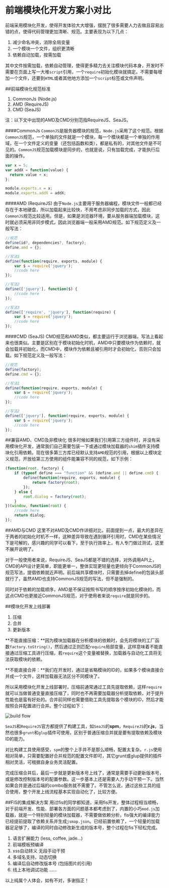 前端模块化开发方案小对比
==========================

前端采用模块化开发，使得开发体验大大增强，摆脱了很多需要人力去做且容易出错的点，使得代码管理更加清晰、规范。主要表现为以下几点：

1. 减少命名冲突，消除全局变量
2. 一个模块一个文件，组织更清晰
3. 依赖自动加载，按需加载

其中文件按需加载，依赖自动管理，使得更多精力去关注模块代码本身，开发时不需要在页面上写一大堆`script`引用，一个`require`初始化模块就搞定。不需要每增加一个文件，还要到`HTML`或者其他地方添加一个`script`标签或文件声明。

##前端模块化规范标准

1. CommonJs  (Node.js)
2. AMD  (RequireJS)
3. CMD (SeaJS)

注：以下文中出现的AMD及CMD分别范指RequireJS、SeaJS。

####CommonJs
`CommonJS`是服务器模块的规范，`Node.js`采用了这个规范。根据`CommonJS`规范，一个单独的文件就是一个模块，每一个模块都是一个单独的作用域，在一个文件定义的变量（还包括函数和类），都是私有的，对其他文件是不可见的。`CommonJS`规范加载模块是同步的，也就是说，只有加载完成，才能执行后面的操作。

```javascript
var x = 5;
var addX = function(value) {
  return value + x;
};

module.exports.x = x;
module.exports.addX = addX;
```

####AMD  (RequireJS)
由于`Node.js`主要用于服务器编程，模块文件一般都已经存在于本地硬盘，所以加载起来比较快，不用考虑非同步加载的方式，因此`CommonJS`规范比较适用。但是，如果是浏览器环境，要从服务器端加载模块，这时就必须采用非同步模式，因此浏览器端一般采用AMD规范。如下规范定义及一般写法：

```javascript
//规范
define(id?, dependencies?, factory);
define.amd = {};

//写法1
define(function(require, exports, module) {
    var $ = require('jquery');
    //code here
});

//写法2
define(['jquery'], function($) {
    //code here
});

//写法3
define(['require', 'jquery'], function(require) {
    var $ = require('jquery');
    //code here
});
```

####CMD (SeaJS)
CMD规范和AMD类似，都主要运行于浏览器端，写法上看起来也很类似。主要是区别在于模块初始化时机，AMD中只要模块作为依赖时，就会加载并初始化，而CMD中，模块作为依赖且被引用时才会初始化，否则只会加载。如下规范定义及一般写法：

```javascript
//规范
define(factory);
define.cmd = {};

//写法1
define(function(require, exports, module) {
    var $ = require('jquery');
    //code here
});

//写法2
define(['jquery'], function(require, exports, module) {
    var $ = require('jquery');
    //code here
});
```

##兼容AMD、CMD及非模块化
很多时候如果我们引用第三方组件时，并没有采用模块化开发，通常我们自己需要包装一下或通过模块加载器的`shim`插件支持模块化引用依赖。现在很多第三方库已经默认支持`AMD`规范的引用，根据以上模块定义规范，开放给第三方使用的组件能兼容不同的规范，如下示例：

```javascript
(function(root, factory) {
    if (typeof define === "function" && (define.amd || define.cmd) {
        define(function(require, exports, module) {
            return factory(root);
        });
    } else {
        root.dialog = factory(root);
    }
})(window, function(root) {
    //code here
    return dialog;
});
```

##AMD与CMD
这里不对AMD及CMD作详细对比，前面提到一点，最大的差异在于两者的初始化时机不一样，这种差异导致在遇到循环引用时，CMD在某些情况下是可解的，感兴趣的同学可以看下，至于执行效率上，有人专门做过测试，这里不展开说明了。

对于一般使用者来说，RequireJS、SeaJS都是不错的选择，对外调用API上，CMD的API设计更简单，职能更单一，整体实现更轻量也更倾向于CommonJS的规范写法，提倡依赖就近声明。前后端共享模块时，只需要去掉define的包装头部就行了，虽然AMD也支持CommonJS规范的写法，但不是强制的。

同时对于依赖的加载顺序，AMD是不保证按照书写的顺序按序初始化模块的，而这点CMD也更接近CommonJS规范，对于使用者来说`require`就是同步的。

##模块化开发上线部署

1. 压缩
2. 合并
3. 更新版本

**不能直接压缩：**因为模块加载器在分析模块的依赖时，会先将模块的工厂函数`factory.toString()`，然后通过正则匹配`require`局部变量，这样意味着不能直接通过压缩工具进行压缩，若`require`这个变量被替换，加载器与自动化工具将无法获取模块的依赖。

**不能直接合并：**我们在开发时，通过是省略模块的ID的，如果多个模块直接合并成一个文件，这样加载器无法区分不同模块了。

所以采用模块化开发上线部署时，压缩前通常通过工具先提取依赖，这样`require`就可以当做普通变量直接压缩了，同时也不再需要加载器分析提取依赖，对于提升性能也是蛮有好处的。合并前同样也需要借助工具先提取各个模块的ID，然后才能按照合并配置进行合并。整个过程如下：

![build flow](http://3gimg.qq.com/wap30/infoapp/temp/build_flow.png)

`SeaJS`和`RequireJS`官方都提供了构建工具，如`SeaJS`的**spm**，`RequireJS`的**r.js**，当然也很多`grunt`和`glup`插件可使用，区别于普通压缩合并就是要有提取依赖及模块ID的能力。

对比构建工具使用感受，`spm`的整个上手并不是那么顺畅，配置太复杂。`r.js`使用相对简单，只需要配置好合并规范的配置文件即可，其它grunt或glup提供的插件相对灵活，可根据自身业务灵活配置。

完成压缩合并后，最后一步就是更新版本号上线了，通常是需要手动更新版本号，或是修改控制版本号的配置参数。这一步基本上还是需要人力手动干预一下。当然如果合并是通过后端的combo服务就不需要了。不管怎么说，通过这些工具的组合使用，整个开发上线流程基本实现自动化了，比较方便。

##FIS的集成解决方案
用过fis的同学都知道，采用fis开发，整体过程相当顺畅，对于前端开发、性能、部署各方面的问题基本都考虑到了，内置的小巧`mod.js`加载器，就是一个特别轻量的模块加载器，不需要做依赖分析，fis强大的编译能力已经提前提取了依赖关系并生成`jsmap.json`。已经前置依赖了，一个轻量的加载器足足够了，编译的同时自动修改新生成的版本号，整个过程在fis下轻松完成。

1. 语言扩展能力 (less, coffee, jade…)
2. 前端模板预编译
3. xss自动转义 无段手动干预
4. 多域名支持，动态切换
5. 编译后自动修改版本号 (包括图片的引用)
6. 线上本地调试功能
……

以上纯属个人体会，如有不对，多谢指正！
